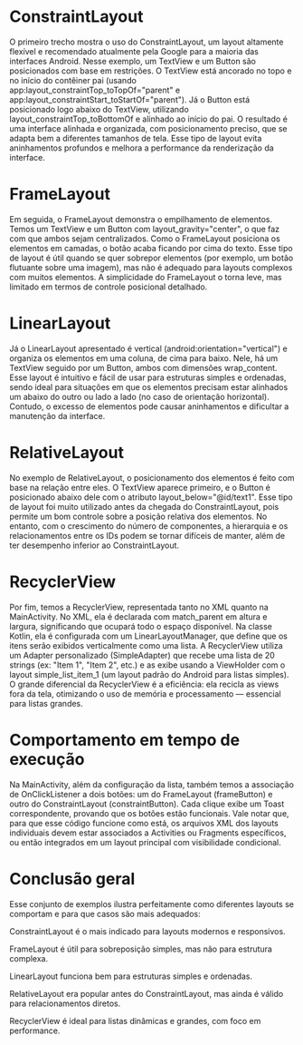 # ConstraintLayout

O primeiro trecho mostra o uso do ConstraintLayout, um layout altamente flexível e recomendado atualmente pela Google para a maioria das interfaces Android. Nesse exemplo, um TextView e um Button são posicionados com base em restrições. O TextView está ancorado no topo e no início do contêiner pai (usando app:layout_constraintTop_toTopOf="parent" e app:layout_constraintStart_toStartOf="parent"). Já o Button está posicionado logo abaixo do TextView, utilizando layout_constraintTop_toBottomOf e alinhado ao início do pai. O resultado é uma interface alinhada e organizada, com posicionamento preciso, que se adapta bem a diferentes tamanhos de tela. Esse tipo de layout evita aninhamentos profundos e melhora a performance da renderização da interface.

# FrameLayout

Em seguida, o FrameLayout demonstra o empilhamento de elementos. Temos um TextView e um Button com layout_gravity="center", o que faz com que ambos sejam centralizados. Como o FrameLayout posiciona os elementos em camadas, o botão acaba ficando por cima do texto. Esse tipo de layout é útil quando se quer sobrepor elementos (por exemplo, um botão flutuante sobre uma imagem), mas não é adequado para layouts complexos com muitos elementos. A simplicidade do FrameLayout o torna leve, mas limitado em termos de controle posicional detalhado.

# LinearLayout

Já o LinearLayout apresentado é vertical (android:orientation="vertical") e organiza os elementos em uma coluna, de cima para baixo. Nele, há um TextView seguido por um Button, ambos com dimensões wrap_content. Esse layout é intuitivo e fácil de usar para estruturas simples e ordenadas, sendo ideal para situações em que os elementos precisam estar alinhados um abaixo do outro ou lado a lado (no caso de orientação horizontal). Contudo, o excesso de elementos pode causar aninhamentos e dificultar a manutenção da interface.

# RelativeLayout

No exemplo de RelativeLayout, o posicionamento dos elementos é feito com base na relação entre eles. O TextView aparece primeiro, e o Button é posicionado abaixo dele com o atributo layout_below="@id/text1". Esse tipo de layout foi muito utilizado antes da chegada do ConstraintLayout, pois permite um bom controle sobre a posição relativa dos elementos. No entanto, com o crescimento do número de componentes, a hierarquia e os relacionamentos entre os IDs podem se tornar difíceis de manter, além de ter desempenho inferior ao ConstraintLayout.

# RecyclerView

Por fim, temos a RecyclerView, representada tanto no XML quanto na MainActivity. No XML, ela é declarada com match_parent em altura e largura, significando que ocupará todo o espaço disponível. Na classe Kotlin, ela é configurada com um LinearLayoutManager, que define que os itens serão exibidos verticalmente como uma lista. A RecyclerView utiliza um Adapter personalizado (SimpleAdapter) que recebe uma lista de 20 strings (ex: "Item 1", "Item 2", etc.) e as exibe usando a ViewHolder com o layout simple_list_item_1 (um layout padrão do Android para listas simples). O grande diferencial da RecyclerView é a eficiência: ela recicla as views fora da tela, otimizando o uso de memória e processamento — essencial para listas grandes.

# Comportamento em tempo de execução

Na MainActivity, além da configuração da lista, também temos a associação de OnClickListener a dois botões: um do FrameLayout (frameButton) e outro do ConstraintLayout (constraintButton). Cada clique exibe um Toast correspondente, provando que os botões estão funcionais. Vale notar que, para que esse código funcione como está, os arquivos XML dos layouts individuais devem estar associados a Activities ou Fragments específicos, ou então integrados em um layout principal com visibilidade condicional.

# Conclusão geral

Esse conjunto de exemplos ilustra perfeitamente como diferentes layouts se comportam e para que casos são mais adequados:

ConstraintLayout é o mais indicado para layouts modernos e responsivos.

FrameLayout é útil para sobreposição simples, mas não para estrutura complexa.

LinearLayout funciona bem para estruturas simples e ordenadas.

RelativeLayout era popular antes do ConstraintLayout, mas ainda é válido para relacionamentos diretos.

RecyclerView é ideal para listas dinâmicas e grandes, com foco em performance.
